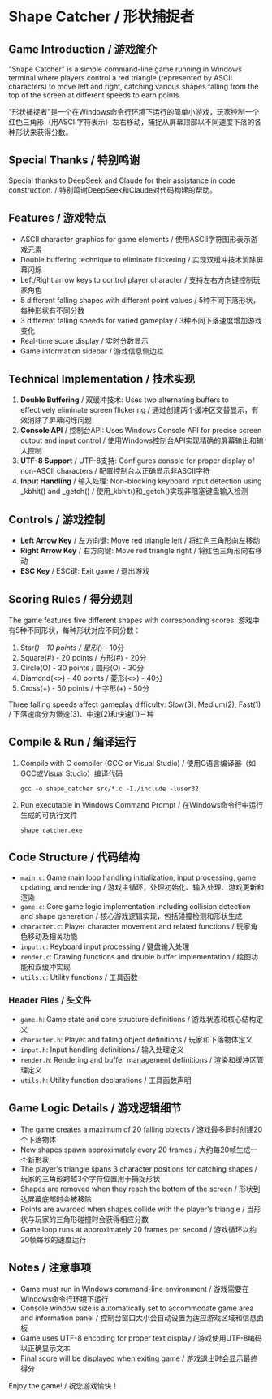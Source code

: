 # Shape Catcher / 形状捕捉者

## Game Introduction / 游戏简介
"Shape Catcher" is a simple command-line game running in Windows terminal where players control a red triangle (represented by ASCII characters) to move left and right, catching various shapes falling from the top of the screen at different speeds to earn points.

"形状捕捉者"是一个在Windows命令行环境下运行的简单小游戏，玩家控制一个红色三角形（用ASCII字符表示）左右移动，捕捉从屏幕顶部以不同速度下落的各种形状来获得分数。

## Special Thanks / 特别鸣谢
Special thanks to DeepSeek and Claude for their assistance in code construction. / 特别鸣谢DeepSeek和Claude对代码构建的帮助。

## Features / 游戏特点
- ASCII character graphics for game elements / 使用ASCII字符图形表示游戏元素
- Double buffering technique to eliminate flickering / 实现双缓冲技术消除屏幕闪烁
- Left/Right arrow keys to control player character / 支持左右方向键控制玩家角色
- 5 different falling shapes with different point values / 5种不同下落形状，每种形状有不同分数
- 3 different falling speeds for varied gameplay / 3种不同下落速度增加游戏变化
- Real-time score display / 实时分数显示
- Game information sidebar / 游戏信息侧边栏

## Technical Implementation / 技术实现
1. **Double Buffering** / 双缓冲技术: Uses two alternating buffers to effectively eliminate screen flickering / 通过创建两个缓冲区交替显示，有效消除了屏幕闪烁问题
2. **Console API** / 控制台API: Uses Windows Console API for precise screen output and input control / 使用Windows控制台API实现精确的屏幕输出和输入控制
3. **UTF-8 Support** / UTF-8支持: Configures console for proper display of non-ASCII characters / 配置控制台以正确显示非ASCII字符
4. **Input Handling** / 输入处理: Non-blocking keyboard input detection using _kbhit() and _getch() / 使用_kbhit()和_getch()实现非阻塞键盘输入检测

## Controls / 游戏控制
- **Left Arrow Key** / 左方向键: Move red triangle left / 将红色三角形向左移动
- **Right Arrow Key** / 右方向键: Move red triangle right / 将红色三角形向右移动
- **ESC Key** / ESC键: Exit game / 退出游戏

## Scoring Rules / 得分规则
The game features five different shapes with corresponding scores:
游戏中有5种不同形状，每种形状对应不同分数：
1. Star(*) - 10 points / 星形(*) - 10分
2. Square(#) - 20 points / 方形(#) - 20分
3. Circle(O) - 30 points / 圆形(O) - 30分
4. Diamond(<>) - 40 points / 菱形(<>) - 40分
5. Cross(+) - 50 points / 十字形(+) - 50分

Three falling speeds affect gameplay difficulty: Slow(3), Medium(2), Fast(1) / 下落速度分为慢速(3)、中速(2)和快速(1)三种

## Compile & Run / 编译运行
1. Compile with C compiler (GCC or Visual Studio) / 使用C语言编译器（如GCC或Visual Studio）编译代码
   ```
   gcc -o shape_catcher src/*.c -I./include -luser32
   ```
2. Run executable in Windows Command Prompt / 在Windows命令行中运行生成的可执行文件
   ```
   shape_catcher.exe
   ```

## Code Structure / 代码结构
- `main.c`: Game main loop handling initialization, input processing, game updating, and rendering / 游戏主循环，处理初始化、输入处理、游戏更新和渲染
- `game.c`: Core game logic implementation including collision detection and shape generation / 核心游戏逻辑实现，包括碰撞检测和形状生成
- `character.c`: Player character movement and related functions / 玩家角色移动及相关功能
- `input.c`: Keyboard input processing / 键盘输入处理
- `render.c`: Drawing functions and double buffer implementation / 绘图功能和双缓冲实现
- `utils.c`: Utility functions / 工具函数

### Header Files / 头文件
- `game.h`: Game state and core structure definitions / 游戏状态和核心结构定义
- `character.h`: Player and falling object definitions / 玩家和下落物体定义
- `input.h`: Input handling definitions / 输入处理定义
- `render.h`: Rendering and buffer management definitions / 渲染和缓冲区管理定义
- `utils.h`: Utility function declarations / 工具函数声明

## Game Logic Details / 游戏逻辑细节
- The game creates a maximum of 20 falling objects / 游戏最多同时创建20个下落物体
- New shapes spawn approximately every 20 frames / 大约每20帧生成一个新形状
- The player's triangle spans 3 character positions for catching shapes / 玩家的三角形跨越3个字符位置用于捕捉形状
- Shapes are removed when they reach the bottom of the screen / 形状到达屏幕底部时会被移除
- Points are awarded when shapes collide with the player's triangle / 当形状与玩家的三角形碰撞时会获得相应分数
- Game loop runs at approximately 20 frames per second / 游戏循环以约20帧每秒的速度运行

## Notes / 注意事项
- Game must run in Windows command-line environment / 游戏需要在Windows命令行环境下运行
- Console window size is automatically set to accommodate game area and information panel / 控制台窗口大小会自动设置为适应游戏区域和信息面板
- Game uses UTF-8 encoding for proper text display / 游戏使用UTF-8编码以正确显示文本
- Final score will be displayed when exiting game / 游戏退出时会显示最终得分

Enjoy the game! / 祝您游戏愉快！